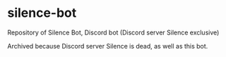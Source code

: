 # silence-bot
Repository of Silence Bot, Discord bot (Discord server Silence exclusive)

Archived because Discord server Silence is dead, as well as this bot.
